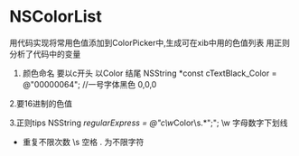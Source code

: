 # NSColorList
用代码实现将常用色值添加到ColorPicker中,生成可在xib中用的色值列表
用正则分析了代码中的变量


1. 颜色命名 要以c开头 以Color 结尾
NSString *const cTextBlack_Color = @"00000064"; //一号字体黑色 0,0,0

2.要16进制的色值

3.正则tips
NSString *regularExpress = @"c\\w*Color\\s.*\";";
\\w 字母数字下划线
* 重复不限次数
\\s 空格
. 为不限字符